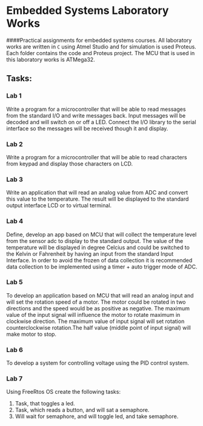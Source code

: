# Embedded Systems Laboratory Works

####Practical assignments for embedded systems courses.
All laboratory works are written in `C` using Atmel Studio and for simulation is used Proteus. Each folder contains the code and Proteus project. The MCU that is used in this laboratory works is ATMega32.

## Tasks:
### Lab 1
Write a program for a microcontroller that will be able to read messages from the standard I/O and write messages back. Input messages will be decoded and will switch on or off a LED. Connect the I/O library to the serial interface so the messages will be received though it and display.

### Lab 2
Write a program for a microcontroller that will be able to read characters from keypad and display those characters on LCD.

### Lab 3
Write an application that will read an analog value from ADC and convert this value to the temperature. The result will be displayed to the standard output interface LCD or to virtual terminal.

### Lab 4
Define, develop an app based on MCU that will collect the temperature level from the sensor adc to display to the standard output. The value of the temperature will be displayed in degree Celcius and could be switched to the Kelvin or Fahrenheit by having an input from the standard Input Interface. In order to avoid the frozen of data collection it is recommended data collection to be implemented using a timer + auto trigger mode of ADC.

### Lab 5
To develop an application based on MCU that will read an analog input and will set the rotation speed of a motor. The motor could be rotated in two directions and the speed would be as positive as negative. The maximum value of the input signal will influence the motor to rotate maximum in clockwise direction. The maximum value of input signal will set rotation counterclockwise rotation.The half value (middle point of input signal) will make motor to stop.

### Lab 6
To develop a system for controlling voltage using the PID control system.

### Lab 7
Using FreeRtos OS create the following tasks:
1. Task, that toggles a led.
2. Task, which reads a button, and will sat a semaphore.
3. Will wait for semaphore, and will toggle led, and take semaphore.